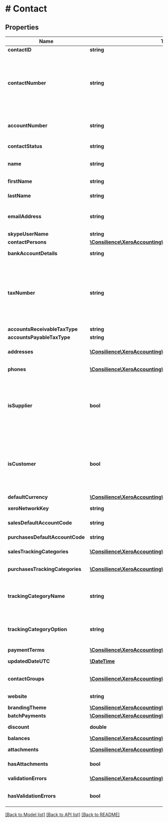 # # Contact

## Properties

Name | Type | Description | Notes
------------ | ------------- | ------------- | -------------
**contactID** | **string** | Xero identifier | [optional] 
**contactNumber** | **string** | This can be updated via the API only i.e. This field is read only on the Xero contact screen, used to identify contacts in external systems (max length &#x3D; 50). If the Contact Number is used, this is displayed as Contact Code in the Contacts UI in Xero. | [optional] 
**accountNumber** | **string** | A user defined account number. This can be updated via the API and the Xero UI (max length &#x3D; 50) | [optional] 
**contactStatus** | **string** | Current status of a contact – see contact status types | [optional] 
**name** | **string** | Full name of contact/organisation (max length &#x3D; 255) | [optional] 
**firstName** | **string** | First name of contact person (max length &#x3D; 255) | [optional] 
**lastName** | **string** | Last name of contact person (max length &#x3D; 255) | [optional] 
**emailAddress** | **string** | Email address of contact person (umlauts not supported) (max length  &#x3D; 255) | [optional] 
**skypeUserName** | **string** | Skype user name of contact | [optional] 
**contactPersons** | [**\Consilience\XeroAccounting\Sdk\Model\ContactPerson[]**](ContactPerson.md) | See contact persons | [optional] 
**bankAccountDetails** | **string** | Bank account number of contact | [optional] 
**taxNumber** | **string** | Tax number of contact – this is also known as the ABN (Australia), GST Number (New Zealand), VAT Number (UK) or Tax ID Number (US and global) in the Xero UI depending on which regionalized version of Xero you are using (max length &#x3D; 50) | [optional] 
**accountsReceivableTaxType** | **string** | The tax type from TaxRates | [optional] 
**accountsPayableTaxType** | **string** | The tax type from TaxRates | [optional] 
**addresses** | [**\Consilience\XeroAccounting\Sdk\Model\Address[]**](Address.md) | Store certain address types for a contact – see address types | [optional] 
**phones** | [**\Consilience\XeroAccounting\Sdk\Model\Phone[]**](Phone.md) | Store certain phone types for a contact – see phone types | [optional] 
**isSupplier** | **bool** | true or false – Boolean that describes if a contact that has any AP  invoices entered against them. Cannot be set via PUT or POST – it is automatically set when an accounts payable invoice is generated against this contact. | [optional] 
**isCustomer** | **bool** | true or false – Boolean that describes if a contact has any AR invoices entered against them. Cannot be set via PUT or POST – it is automatically set when an accounts receivable invoice is generated against this contact. | [optional] 
**defaultCurrency** | [**\Consilience\XeroAccounting\Sdk\Model\CurrencyCode**](CurrencyCode.md) |  | [optional] 
**xeroNetworkKey** | **string** | Store XeroNetworkKey for contacts. | [optional] 
**salesDefaultAccountCode** | **string** | The default sales account code for contacts | [optional] 
**purchasesDefaultAccountCode** | **string** | The default purchases account code for contacts | [optional] 
**salesTrackingCategories** | [**\Consilience\XeroAccounting\Sdk\Model\TrackingCategory[]**](TrackingCategory.md) | The default sales tracking categories for contacts | [optional] 
**purchasesTrackingCategories** | [**\Consilience\XeroAccounting\Sdk\Model\TrackingCategory[]**](TrackingCategory.md) | The default purchases tracking categories for contacts | [optional] 
**trackingCategoryName** | **string** | The name of the Tracking Category assigned to the contact under SalesTrackingCategories and PurchasesTrackingCategories | [optional] 
**trackingCategoryOption** | **string** | The name of the Tracking Option assigned to the contact under SalesTrackingCategories and PurchasesTrackingCategories | [optional] 
**paymentTerms** | [**\Consilience\XeroAccounting\Sdk\Model\PaymentTerm**](PaymentTerm.md) |  | [optional] 
**updatedDateUTC** | [**\DateTime**](\DateTime.md) | UTC timestamp of last update to contact | [optional] 
**contactGroups** | [**\Consilience\XeroAccounting\Sdk\Model\ContactGroup[]**](ContactGroup.md) | Displays which contact groups a contact is included in | [optional] 
**website** | **string** | Website address for contact (read only) | [optional] 
**brandingTheme** | [**\Consilience\XeroAccounting\Sdk\Model\BrandingTheme**](BrandingTheme.md) |  | [optional] 
**batchPayments** | [**\Consilience\XeroAccounting\Sdk\Model\BatchPaymentDetails**](BatchPaymentDetails.md) |  | [optional] 
**discount** | **double** | The default discount rate for the contact (read only) | [optional] 
**balances** | [**\Consilience\XeroAccounting\Sdk\Model\Balances**](Balances.md) |  | [optional] 
**attachments** | [**\Consilience\XeroAccounting\Sdk\Model\Attachment[]**](Attachment.md) | Displays array of attachments from the API | [optional] 
**hasAttachments** | **bool** | A boolean to indicate if a contact has an attachment | [optional] 
**validationErrors** | [**\Consilience\XeroAccounting\Sdk\Model\ValidationError[]**](ValidationError.md) | Displays validation errors returned from the API | [optional] 
**hasValidationErrors** | **bool** | A boolean to indicate if a contact has an validation errors | [optional] 

[[Back to Model list]](../../README.md#documentation-for-models) [[Back to API list]](../../README.md#documentation-for-api-endpoints) [[Back to README]](../../README.md)


